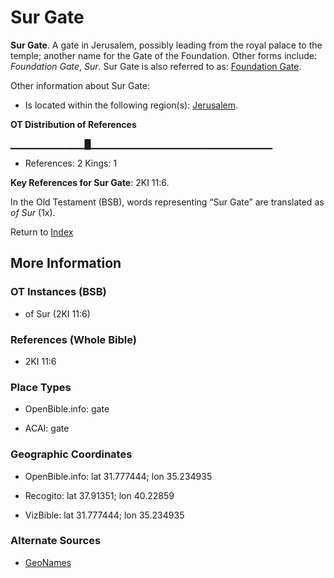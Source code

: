 # Sur Gate
**Sur Gate**. 
A gate in Jerusalem, possibly leading from the royal palace to the temple; another name for the Gate of the Foundation. 
Other forms include: 
*Foundation Gate*, *Sur*. 
Sur Gate is also referred to as: 
[Foundation Gate](FoundationGate.md). 




Other information about Sur Gate:


* Is located within the following region(s): 
[Jerusalem](Jerusalem.md). 


**OT Distribution of References**

▁▁▁▁▁▁▁▁▁▁▁█▁▁▁▁▁▁▁▁▁▁▁▁▁▁▁▁▁▁▁▁▁▁▁▁▁▁▁
* References: 2 Kings: 1



**Key References for Sur Gate**: 
2KI 11:6. 


In the Old Testament (BSB), words representing “Sur Gate” are translated as 
*of Sur* (1x). 




Return to [Index](00-Index.md)

## More Information

### OT Instances (BSB)

* of Sur (2KI 11:6)



### References (Whole Bible)

* 2KI 11:6


### Place Types

* OpenBible.info: gate

* ACAI: gate



### Geographic Coordinates

* OpenBible.info: lat 31.777444; lon 35.234935

* Recogito: lat 37.91351; lon 40.22859

* VizBible: lat 31.777444; lon 35.234935



### Alternate Sources

* [GeoNames](http://sws.geonames.org/10048774)



